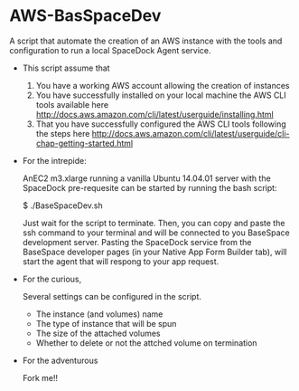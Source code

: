 AWS-BasSpaceDev
===============

A script that automate the creation of an AWS instance with the tools and 
configuration to run a local SpaceDock Agent service.

- This script assume that 
  1. You have a working AWS account allowing the creation of instances
  2. You have successfully installed on your local machine the 
  AWS CLI tools available here http://docs.aws.amazon.com/cli/latest/userguide/installing.html
  3. That you have successfully configured the AWS CLI tools following the steps here http://docs.aws.amazon.com/cli/latest/userguide/cli-chap-getting-started.html

- For the intrepide:
  
  AnEC2 m3.xlarge running a vanilla Ubuntu 14.04.01 server with the SpaceDock pre-requesite can be started by running 
  the bash script:
  
  $ ./BaseSpaceDev.sh

  Just wait for the script to terminate. Then, you can copy and paste the ssh command to your terminal and will be 
  connected to you BaseSpace development server. Pasting the SpaceDock service from the BaseSpace developer pages (in your 
  Native App Form Builder tab), will start the agent that will respong to your app request.

- For the curious,
  
  Several settings can be configured in the script.
  - The instance (and volumes)  name 
  - The type of instance that will be spun
  - The size of the attached volumes
  - Whether to delete or not the attched volume on termination

- For the adventurous

  Fork me!!
     